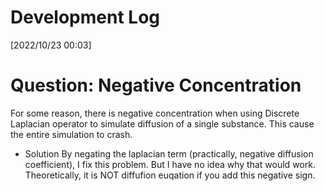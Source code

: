 # Development Log
[2022/10/23 00:03]
# Question: Negative Concentration

For some reason, there is negative concentration when using Discrete Laplacian operator to simulate diffusion of a single substance. This cause the entire simulation to crash.

* Solution
By negating the laplacian term (practically, negative diffusion coefficient), I fix this problem. But I have no idea why that would work. Theoretically, it is NOT diffufion euqation if you add this negative sign.